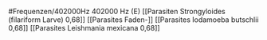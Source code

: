 #Frequenzen/402000Hz
402000 Hz (E)
[[Parasiten Strongyloides (filariform Larve) 0,68]]
[[Parasites Faden-]]
[[Parasites Iodamoeba butschlii 0,68]]
[[Parasites Leishmania mexicana 0,68]]